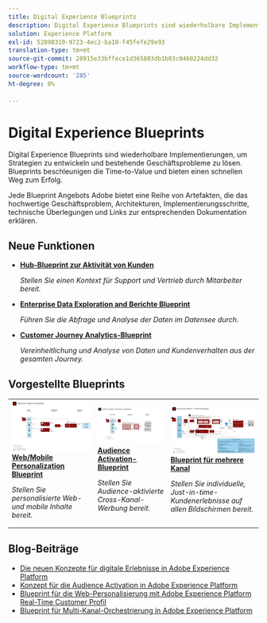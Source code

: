 ```yaml
---
title: Digital Experience Blueprints
description: Digital Experience Blueprints sind wiederholbare Implementierungen, um Strategien zu entwickeln und bestehende Geschäftsprobleme zu lösen. Sie beschleunigen die Time-to-Value und bieten einen schnellen Weg zum Erfolg.
solution: Experience Platform
exl-id: 52898310-9723-4ec2-ba10-f45fefe29e93
translation-type: tm+mt
source-git-commit: 28915e33bffece1d365803db1b03c0460224dd32
workflow-type: tm+mt
source-wordcount: '285'
ht-degree: 0%

---
```


# Digital Experience Blueprints

Digital Experience Blueprints sind wiederholbare Implementierungen, um Strategien zu entwickeln und bestehende Geschäftsprobleme zu lösen. Blueprints beschleunigen die Time-to-Value und bieten einen schnellen Weg zum Erfolg.

Jede Blueprint Angebots Adobe bietet eine Reihe von Artefakten, die das hochwertige Geschäftsproblem, Architekturen, Implementierungsschritte, technische Überlegungen und Links zur entsprechenden Dokumentation erklären.

## Neue Funktionen

* **[Hub-Blueprint zur Aktivität von Kunden](/help/blueprints/audience-activation/customer-activity.md)**

   *Stellen Sie einen Kontext für Support und Vertrieb durch Mitarbeiter bereit.*
* **[Enterprise Data Exploration and Berichte Blueprint](/help/blueprints/data-exploration/overview.md)**

   *Führen Sie die Abfrage und Analyse der Daten im Datensee durch.*
* **[Customer Journey Analytics-Blueprint](/help/blueprints/customer-journey-analytics/overview.md)**

   *Vereinheitlichung und Analyse von Daten und Kundenverhalten aus der gesamten Journey. &#x200B;*

## Vorgestellte Blueprints

<table style="table-layout:fixed">
<tr>
  <td>
    <a href="https://experienceleague.adobe.com/docs/blueprints-learn/architecture/web-personalization/overview.html"><img alt="Miniaturbild für den Entwurf "Web-Personalisierung"" src="web-personalization/assets/personalization.svg" /></a>
    <div><a href="https://experienceleague.adobe.com/docs/blueprints-learn/architecture/web-personalization/overview.html"><strong>Web/Mobile Personalization Blueprint</strong></a></div>
    <p><em>Stellen Sie personalisierte Web- und mobile Inhalte bereit.</em></p>
  </td>
  <td>
    <a href="https://experienceleague.adobe.com/docs/blueprints-learn/architecture/audience-activation/overview.html"><img alt="Miniaturbild für den Blueprint "Audience Activation"" src="audience-activation/assets/aam.svg" /></a>
    <div><a href="https://experienceleague.adobe.com/docs/blueprints-learn/architecture/audience-activation/overview.html"><strong>Audience Activation-Blueprint</strong></a></div>
    <p><em>Stellen Sie Audience-aktivierte Cross-Kanal-Werbung bereit.</em></p>
  </td>
  <td>
    <a href="https://experienceleague.adobe.com/docs/blueprints-learn/architecture/multi-channel-message-orchestration/overview.html"><img alt="Miniaturbild für den "Multi-Kanal Orchestration Blueprint"" src="multi-channel-message-orchestration/assets/aepbatch.svg" /></a>
    <div><a href="https://experienceleague.adobe.com/docs/blueprints-learn/architecture/multi-channel-message-orchestration/overview.html"><strong>Blueprint für mehrere Kanal</strong></a></div>
    <p><em>Stellen Sie individuelle, Just-in-time-Kundenerlebnisse auf allen Bildschirmen bereit.</em></p>
  </td>
</tr>
</table>


## Blog-Beiträge

* [Die neuen Konzepte für digitale Erlebnisse in Adobe Experience Platform](https://medium.com/adobetech/introducing-adobe-experience-platforms-new-digital-experience-blueprints-93a6b5f5da7c)
* [Konzept für die Audience Activation in Adobe Experience Platform](https://medium.com/adobetech/a-blueprint-for-audience-activation-in-adobe-experience-platform-b2b30fae90fd)
* [Blueprint für die Web-Personalisierung mit Adobe Experience Platform Real-Time Customer Profil](https://medium.com/adobetech/blueprint-for-web-personalization-using-adobe-experience-platform-real-time-customer-profile-fef2ce7a4b2f)
* [Blueprint für Multi-Kanal-Orchestrierung in Adobe Experience Platform](https://medium.com/adobetech/blueprint-for-multi-channel-orchestration-in-adobe-experience-platform-c68317e94184)
